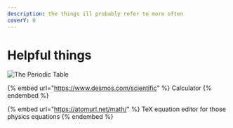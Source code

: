 ```yaml
---
description: the things ill probably refer to more often
coverY: 0
---
```


# Helpful things

![The Periodic Table](https://ingelsoong.com/Periodic-Table-O-Level/periodic-table-o-level-2020/)

{% embed url="https://www.desmos.com/scientific" %}
Calculator
{% endembed %}

{% embed url="https://atomurl.net/math/" %}
TeX equation editor for those physics equations
{% endembed %}
